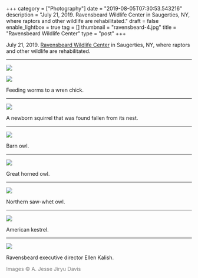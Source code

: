 +++
category = ["Photography"]
date = "2019-08-05T07:30:53.543216"
description = "July 21, 2019. Ravensbeard Wildlife Center in Saugerties, NY, where raptors and other wildlife are rehabilitated."
draft = false
enable_lightbox = true
tag = []
thumbnail = "ravensbeard-4.jpg"
title = "Ravensbeard Wildlife Center"
type = "post"
+++

July 21, 2019. [Ravensbeard Wildlife Center](http://www.ravensbeard.org/) in Saugerties, NY, where raptors and other wildlife are rehabilitated.

***

![](ravensbeard-1.jpg)

![](ravensbeard-2.jpg)

Feeding worms to a wren chick.

***

![](ravensbeard-3.jpg)

A newborn squirrel that was found fallen from its nest.

***

![](ravensbeard-4.jpg)

Barn owl.

***

![](ravensbeard-5.jpg)

Great horned owl.

***

![](ravensbeard-6.jpg)

Northern saw-whet owl.

***

![](ravensbeard-7.jpg)

American kestrel.

***

![](ravensbeard-ellen.jpg)

Ravensbeard executive director Ellen Kalish.

<span style="color: gray">Images &copy; A. Jesse Jiryu Davis</span>
